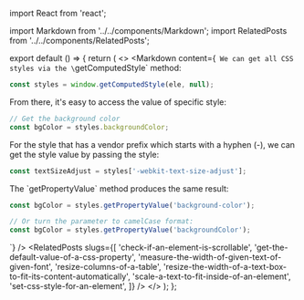import React from 'react';

import Markdown from '../../components/Markdown';
import RelatedPosts from '../../components/RelatedPosts';

export default () => {
    return (
<>
<Markdown
    content={`
We can get all CSS styles via the \`getComputedStyle\` method:

~~~ javascript
const styles = window.getComputedStyle(ele, null);
~~~

From there, it's easy to access the value of specific style:

~~~ javascript
// Get the background color
const bgColor = styles.backgroundColor;
~~~

For the style that has a vendor prefix which starts with a hyphen (-), we can get the style value by passing the style:

~~~ javascript
const textSizeAdjust = styles['-webkit-text-size-adjust'];
~~~

The \`getPropertyValue\` method produces the same result:

~~~ javascript
const bgColor = styles.getPropertyValue('background-color');

// Or turn the parameter to camelCase format:
const bgColor = styles.getPropertyValue('backgroundColor');
~~~
`}
/>
<RelatedPosts
    slugs={[
        'check-if-an-element-is-scrollable',
        'get-the-default-value-of-a-css-property',
        'measure-the-width-of-given-text-of-given-font',
        'resize-columns-of-a-table',
        'resize-the-width-of-a-text-box-to-fit-its-content-automatically',
        'scale-a-text-to-fit-inside-of-an-element',
        'set-css-style-for-an-element',
    ]}
/>
</>
    );
};
